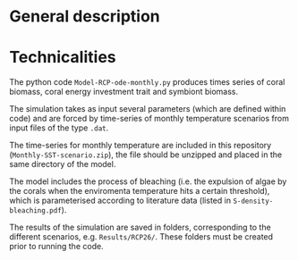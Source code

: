 # General description



# Technicalities

The python code `Model-RCP-ode-monthly.py` produces times series of coral biomass, coral energy investment trait and symbiont biomass. 

The simulation takes as input several parameters (which are defined within code) and are forced by time-series of monthly temperature scenarios from input files of the type `.dat`.

The time-series for monthly temperature are included in this repository (`Monthly-SST-scenario.zip`), the file should be unzipped and placed in the same directory of the model. 

The model includes the process of bleaching (i.e. the expulsion of algae by the corals when the enviromenta temperature hits a certain threshold), which is parameterised according to literature data (listed in `S-density-bleaching.pdf`).

The results of the simulation are saved in folders, corresponding to the different scenarios, e.g. `Results/RCP26/`. These folders must be created prior to running the code. 
